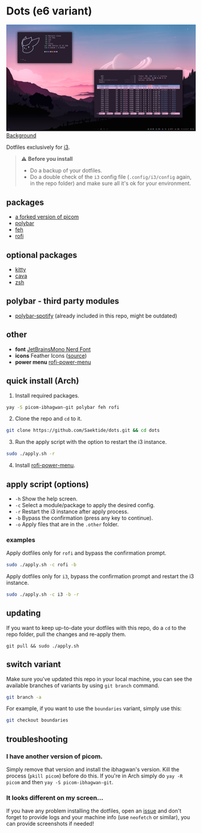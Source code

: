 # Dots (e6 variant)
![Sample](sample.png)
[Background](bg.png)

Dotfiles exclusively for [i3](https://github.com/Airblader/i3).

> ⚠️ **Before you install**
> * Do a backup of your dotfiles.
> * Do a double check of the `i3` config file (`.config/i3/config` again, in the repo folder) and make sure all it's ok for your environment.

## packages
* [a forked version of picom](https://github.com/ibhagwan/picom)
* [polybar](https://github.com/polybar/polybar)
* [feh](https://github.com/derf/feh)
* [rofi](https://github.com/davatorium/rofi)

## optional packages
* [kitty](https://github.com/kovidgoyal/kitty)
* [cava](https://github.com/karlstav/cava)
* [zsh](https://github.com/ohmyzsh/ohmyzsh)

## polybar - third party modules
* [polybar-spotify](https://github.com/Jvanrhijn/polybar-spotify) (already included in this repo, might be outdated)

## other
* **font** [JetBrainsMono Nerd Font](https://www.nerdfonts.com/font-downloads)
* **icons** Feather Icons ([source](https://github.com/feathericons/feather))
* **power menu** [rofi-power-menu](https://github.com/jluttine/rofi-power-menu)

## quick install (Arch)
1. Install required packages.
```sh
yay -S picom-ibhagwan-git polybar feh rofi
```
2. Clone the repo and `cd` to it.
```sh
git clone https://github.com/Saektide/dots.git && cd dots
```
3. Run the apply script with the option to restart the i3 instance.
```sh
sudo ./apply.sh -r
```
4. Install [rofi-power-menu](https://github.com/jluttine/rofi-power-menu).

## apply script (options)
* `-h` Show the help screen.
* `-c` Select a module/package to apply the desired config.
* `-r` Restart the i3 instance after apply process.
* `-b` Bypass the confirmation (press any key to continue).
* `-o` Apply files that are in the `.other` folder.

### examples
Apply dotfiles only for `rofi` and bypass the confirmation prompt.
```sh
sudo ./apply.sh -c rofi -b
```
Apply dotfiles only for `i3`, bypass the confirmation prompt and restart the i3 instance.
```sh
sudo ./apply.sh -c i3 -b -r
```

## updating
If you want to keep up-to-date your dotfiles with this repo, do a `cd` to the repo folder, pull the changes and re-apply them.
```
git pull && sudo ./apply.sh
```

## switch variant
Make sure you've updated this repo in your local machine, you can see the available branches of variants by using `git branch` command.
```sh
git branch -a
```
For example, if you want to use the `boundaries` variant, simply use this:
```sh
git checkout boundaries
```

## troubleshooting

### I have another version of picom.
Simply remove that version and install the ibhagwan's version. Kill the process (`pkill picom`) before do this. If you're in Arch simply do `yay -R picom` and then `yay -S picom-ibhagwan-git`.

### It looks different on my screen...
If you have any problem installing the dotfiles, open an [issue](https://github.com/Saektide/dots/issues) and don't forget to provide logs and your machine info (use `neofetch` or similar), you can provide screenshots if needed!
